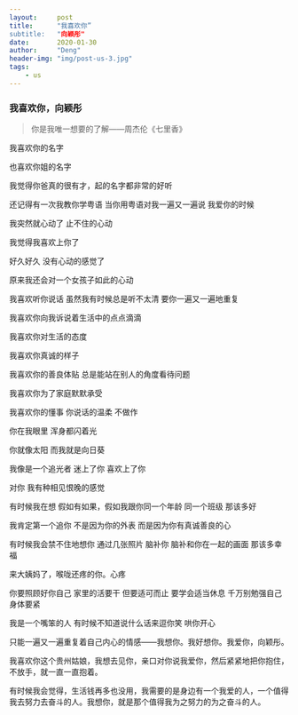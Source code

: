 ```yaml
---
layout:     post
title:      "我喜欢你”
subtitle:   "向颖彤"
date:       2020-01-30
author:     "Deng"
header-img: "img/post-us-3.jpg"
tags:
    - us
---
```

### 我喜欢你，向颖彤  ###


>你是我唯一想要的了解——周杰伦《七里香》

我喜欢你的名字

也喜欢你姐的名字

我觉得你爸真的很有才，起的名字都非常的好听

还记得有一次我教你学粤语 当你用粤语对我一遍又一遍说 我爱你的时候

我突然就心动了 止不住的心动

我觉得我喜欢上你了

好久好久 没有心动的感觉了

原来我还会对一个女孩子如此的心动 

我喜欢听你说话 虽然我有时候总是听不太清 要你一遍又一遍地重复

我喜欢你向我诉说着生活中的点点滴滴

我喜欢你对生活的态度

我喜欢你真诚的样子

我喜欢你的善良体贴 总是能站在别人的角度看待问题

我喜欢你为了家庭默默承受

我喜欢你的懂事 你说话的温柔 不做作

你在我眼里 浑身都闪着光

你就像太阳 而我就是向日葵

我像是一个追光者 迷上了你 喜欢上了你

对你 我有种相见恨晚的感觉

有时候我在想 假如有如果，假如我跟你同一个年龄 同一个班级 那该多好

我肯定第一个追你 不是因为你的外表 而是因为你有真诚善良的心

有时候我会禁不住地想你 通过几张照片 脑补你 脑补和你在一起的画面 那该多幸福

来大姨妈了，喉咙还疼的你。心疼

你要照顾好你自己 家里的活要干 但要适可而止 要学会适当休息 千万别勉强自己 身体要紧

我是一个嘴笨的人 有时候不知道说什么话来逗你笑 哄你开心

只能一遍又一遍重复着自己内心的情感——我想你。我好想你。我爱你，向颖彤。

我喜欢你这个贵州姑娘，我想去见你，亲口对你说我爱你，然后紧紧地把你抱住，不放手，就一直一直抱着。

有时候我会觉得，生活钱再多也没用，我需要的是身边有一个我爱的人，一个值得我去努力去奋斗的人。我想你，就是那个值得我为之努力的为之奋斗的人。